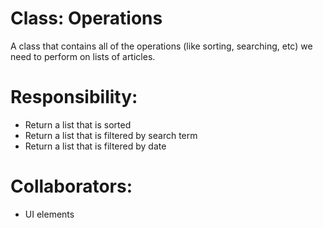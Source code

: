 # Class: Operations

A class that contains all of the operations (like sorting, searching, etc) we need to perform on lists of articles.

# Responsibility:

- Return a list that is sorted
- Return a list that is filtered by search term
- Return a list that is filtered by date

# Collaborators:

- UI elements

